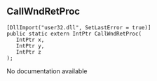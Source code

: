 ## CallWndRetProc

```
[DllImport("user32.dll", SetLastError = true)]
public static extern IntPtr CallWndRetProc(
   IntPtr x,
   IntPtr y,
   IntPtr z
);
```

No documentation available
